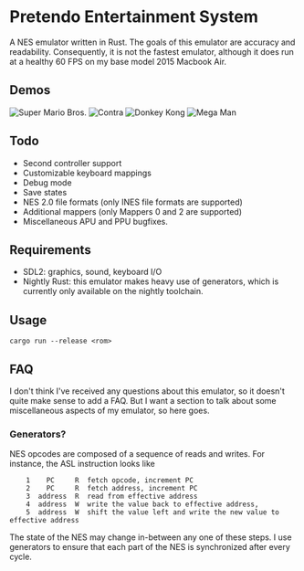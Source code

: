 # Pretendo Entertainment System

A NES emulator written in Rust. The goals of this emulator are accuracy and readability. Consequently, it is not the fastest emulator, although it does run at a healthy 60 FPS on my base model 2015 Macbook Air.

## Demos

![Super Mario Bros.](https://gyazo.com/03d0ff27a57cd58624a9ddaf848e0b33)
![Contra](https://gyazo.com/c9ec77a1fa0715351d7e5512939a4748)
![Donkey Kong](https://gyazo.com/7776e4cd783c69e54f49de8d156ae795)
![Mega Man](https://gyazo.com/71d01fcddde4a8a4244dde9556e82ed8)


## Todo
- Second controller support
- Customizable keyboard mappings
- Debug mode
- Save states
- NES 2.0 file formats (only INES file formats are supported)
- Additional mappers (only Mappers 0 and 2 are supported)
- Miscellaneous APU and PPU bugfixes.

## Requirements

- SDL2: graphics, sound, keyboard I/O
- Nightly Rust: this emulator makes heavy use of generators, which is currently only available on the nightly toolchain.

## Usage

```
cargo run --release <rom>
```

## FAQ

I don't think I've received any questions about this emulator, so it doesn't quite make sense to add a FAQ. But I want a section to talk about some miscellaneous aspects of my emulator, so here goes.

### Generators?

NES opcodes are composed of a sequence of reads and writes. For instance, the ASL instruction looks like

        1    PC     R  fetch opcode, increment PC
        2    PC     R  fetch address, increment PC
        3  address  R  read from effective address
        4  address  W  write the value back to effective address,
        5  address  W  shift the value left and write the new value to effective address

The state of the NES may change in-between any one of these steps. I use generators to ensure that each part of the NES is synchronized after every cycle.

